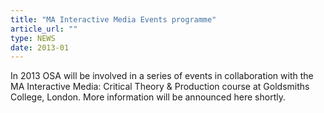 ```yaml
---
title: "MA Interactive Media Events programme"
article_url: ""
type: NEWS
date: 2013-01
---
```


In 2013 OSA will be involved in a series of events in collaboration with the MA Interactive Media: Critical Theory &amp; Production course at Goldsmiths College, London. More information will be announced here shortly.

